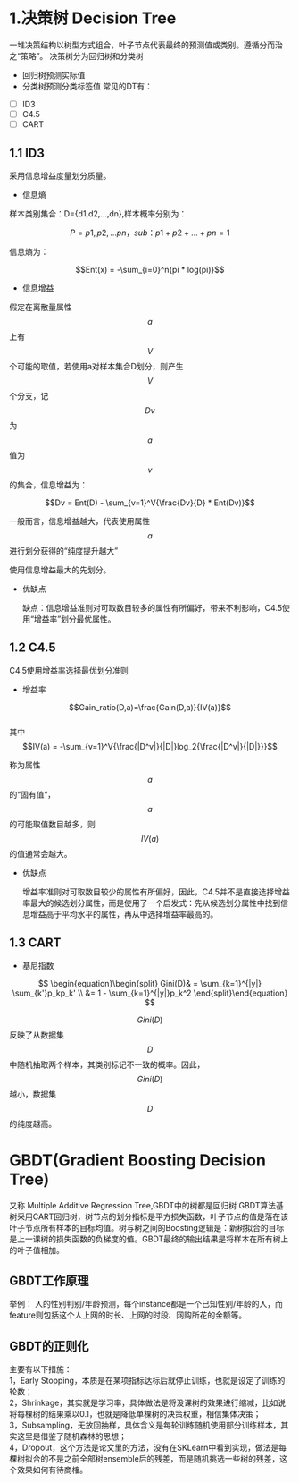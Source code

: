 # 1.决策树 Decision Tree

一堆决策结构以树型方式组合，叶子节点代表最终的预测值或类别。遵循分而治之“策略”。
决策树分为回归树和分类树
* 回归树预测实际值
* 分类树预测分类标签值
常见的DT有：

* [ ] ID3
* [ ] C4.5
* [ ] CART

## 1.1 **ID3**

采用信息增益度量划分质量。

* 信息熵

样本类别集合：D={d1,d2,...,dn},样本概率分别为：

$$P={p1,p2,...pn}，sub：p1+p2+...+pn=1$$

信息熵为：

$$Ent(x) = -\sum_{i=0}^n{pi * log(pi)}$$

* 信息增益

假定在离散量属性$$a$$上有$$V$$个可能的取值，若使用a对样本集合D划分，则产生$$V $$个分支，记$$Dv$$为$$a$$值为$$v$$的集合，信息增益为：

$$Dv = Ent(D) - \sum_{v=1}^V{\frac{Dv}{D} * Ent(Dv)}$$

一般而言，信息增益越大，代表使用属性$$a$$进行划分获得的“纯度提升越大”

使用信息增益最大的先划分。

* 优缺点

  缺点：信息增益准则对可取数目较多的属性有所偏好，带来不利影响，C4.5使用“增益率”划分最优属性。

## 1.2 **C4.5**

C4.5使用增益率选择最优划分准则

* 增益率

$$Gain_ratio(D,a)=\frac{Gain(D,a)}{IV(a)}$$  
其中  $$IV(a) = -\sum_{v=1}^V{\frac{|D^v|}{|D|}log_2{\frac{|D^v|}{|D|}}}$$

称为属性$$a$$的“固有值“，$$a$$的可能取值数目越多，则$$IV(a)$$的值通常会越大。

* 优缺点

  增益率准则对可取数目较少的属性有所偏好，因此，C4.5并不是直接选择增益率最大的候选划分属性，而是使用了一个启发式：先从候选划分属性中找到信息增益高于平均水平的属性，再从中选择增益率最高的。

## 1.3 CART

* 基尼指数


$$
  \begin{equation}\begin{split}
  Gini(D)& = \sum_{k=1}^{|y|} \sum_{k'}p_kp_k' \\
  &= 1 - \sum_{k=1}^{|y|}p_k^2
  \end{split}\end{equation}
$$


$$Gini(D)$$反映了从数据集$$D$$中随机抽取两个样本，其类别标记不一致的概率。因此，$$Gini(D)$$越小，数据集$$D$$的纯度越高。

# GBDT\(Gradient Boosting Decision Tree\)

又称 Multiple Additive Regression Tree,GBDT中的树都是回归树
GBDT算法基树采用CART回归树，树节点的划分指标是平方损失函数，叶子节点的值是落在该叶子节点所有样本的目标均值。树与树之间的Boosting逻辑是：新树拟合的目标是上一课树的损失函数的负梯度的值。GBDT最终的输出结果是将样本在所有树上的叶子值相加。

## GBDT工作原理

举例：
    人的性别判别/年龄预测，每个instance都是一个已知性别/年龄的人，而feature则包括这个人上网的时长、上网的时段、网购所花的金额等。
    

## GBDT的正则化

主要有以下措施：  
1，Early Stopping，本质是在某项指标达标后就停止训练，也就是设定了训练的轮数；  
2，Shrinkage，其实就是学习率，具体做法是将没课树的效果进行缩减，比如说将每棵树的结果乘以0.1，也就是降低单棵树的决策权重，相信集体决策；  
3，Subsampling，无放回抽样，具体含义是每轮训练随机使用部分训练样本，其实这里是借鉴了随机森林的思想；  
4，Dropout，这个方法是论文里的方法，没有在SKLearn中看到实现，做法是每棵树拟合的不是之前全部树ensemble后的残差，而是随机挑选一些树的残差，这个效果如何有待商榷。

